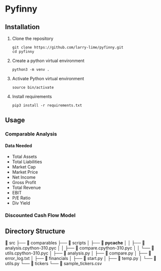 # Pyfinny

## Installation
1. Clone the repository
    ```shell
    git clone https://github.com/larry-lime/pyfinny.git
    cd pyfinny
    ```
2. Create a python virtual environment
    ```shell
    python3 -m venv .
    ```
3. Activate Python virtual environment
    ```shell
    source bin/activate
    ```
4. Install requirements
    ```shell
    pip3 install -r requirements.txt
    ```

## Usage

### Comparable Analysis

#### Data Needed
- Total Assets
- Total Liabilities
- Market Cap
- Market Price
- Net Income
- Gross Profit
- Total Revenue
- EBIT
- P/E Ratio
- Div Yield


### Discounted Cash Flow Model

## Directory Structure
 src
├──  comparables
├──  scripts
│  ├──  __pycache__
│  │  ├──  analysis.cpython-310.pyc
│  │  ├──  compare.cpython-310.pyc
│  │  └──  utils.cpython-310.pyc
│  ├──  analysis.py
│  ├──  compare.py
│  ├──  error_log.txt
│  ├──  financials
│  ├──  start.py
│  ├──  temp.py
│  └──  utils.py
└──  tickers
   └──  sample_tickers.csv
